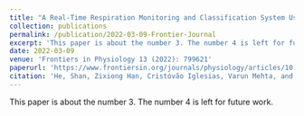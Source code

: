 ```yaml
---
title: "A Real-Time Respiration Monitoring and Classification System Using a Depth Camera and Radars"
collection: publications
permalink: /publication/2022-03-09-Frontier-Journal
excerpt: 'This paper is about the number 3. The number 4 is left for future work.'
date: 2022-03-09
venue: 'Frontiers in Physiology 13 (2022): 799621'
paperurl: 'https://www.frontiersin.org/journals/physiology/articles/10.3389/fphys.2022.799621/full'
citation: 'He, Shan, Zixiong Han, Cristóvão Iglesias, Varun Mehta, and Miodrag Bolic. "A real-time respiration monitoring and classification system using a depth camera and radars." Frontiers in Physiology 13 (2022): 799621.'
---
```

This paper is about the number 3. The number 4 is left for future work.

<!-- [Download paper here](http://academicpages.github.io/files/paper3.pdf)

Recommended citation: Your Name, You. (2015). "Paper Title Number 3." <i>Journal 1</i>. 1(3). -->